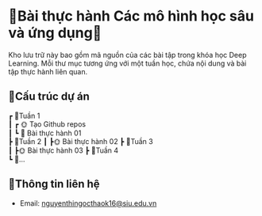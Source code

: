 # 🌻Bài thực hành Các mô hình học sâu và ứng dụng🌿
Kho lưu trữ này bao gồm mã nguồn của các bài tập trong khóa học Deep Learning. Mỗi thư mục tương ứng với một tuần học, chứa nội dung và bài tập thực hành liên quan.
## 🐚Cấu trúc dự án
┏ 🎍Tuần 1  
┃ ┏ 🌞 Tạo Github repos  
┃ ┗ 🌝 Bài thực hành 01  
┣ 🎄Tuần 2
┃  ┣🌞 Bài thực hành 02 
┣ 🌱Tuần 3  
┃   ┣🌞 Bài thực hành 03 
┣ 🌵Tuần 4  
┗ 🐾...
## 🍻Thông tin liên hệ
- Email: nguyenthingocthaok16@siu.edu.vn
